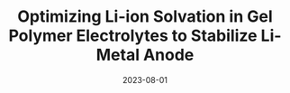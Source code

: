 ---
title: "Optimizing Li-ion Solvation in Gel Polymer Electrolytes to Stabilize Li-Metal Anode"
collection: publications
permalink: /publication/2023-08-01-Optimizing-Li-ion-Solvation-in-Gel-Polymer-Electrolytes-to-Stabilize-Li-Metal-Anode
date: 2023-08-01
venue: 'ChemSusChem'
paperurl: 'https://doi.org/10.1002%2Fcssc.202300671'
citation: 'Kangsheng Huang, <strong>Sheng Bi</strong>, Hai Xu, Langyuan Wu, Chang Fang, Xiaogang Zhang&quot;Optimizing Li-ion Solvation in Gel Polymer Electrolytes to Stabilize Li-Metal Anode.&quot; ChemSusChem, 2023.'
---